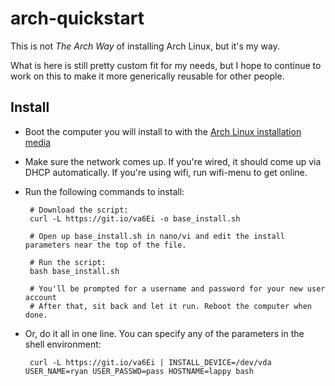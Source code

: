 # arch-quickstart

This is not *The Arch Way* of installing Arch Linux, but it's my way.

What is here is still pretty custom fit for my needs, but I hope to continue to work on this to make it more generically reusable for other people.

## Install

 * Boot the computer you will install to with the [Arch Linux installation media](https://www.archlinux.org/download/)
 * Make sure the network comes up. If you're wired, it should come up via DHCP automatically. If you're using wifi, run wifi-menu to get online.
 * Run the following commands to install:
 
        # Download the script:
        curl -L https://git.io/va6Ei -o base_install.sh 

        # Open up base_install.sh in nano/vi and edit the install parameters near the top of the file.
        
        # Run the script:
        bash base_install.sh
        
        # You'll be prompted for a username and password for your new user account
        # After that, sit back and let it run. Reboot the computer when done.
        
 * Or, do it all in one line. You can specify any of the parameters in the shell environment:
 
        curl -L https://git.io/va6Ei | INSTALL_DEVICE=/dev/vda USER_NAME=ryan USER_PASSWD=pass HOSTNAME=lappy bash
